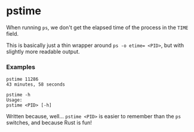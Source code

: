 # pstime

When running `ps`, we don't get the elapsed time of the process in the `TIME` field.

This is basically just a thin wrapper around `ps -o etime= <PID>`, but with slightly more readable output.

<h3>Examples</h3>

```
pstime 11286
43 minutes, 58 seconds
```

```
pstime -h
Usage:
pstime <PID> [-h]
```

Written because, well... `pstime <PID>` is easier to remember than the `ps` switches, and because Rust is fun!
